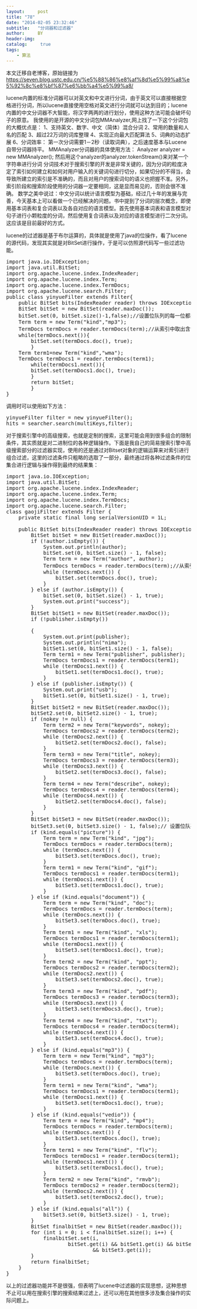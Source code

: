 ```yaml
---
layout:     post
title: "78"
date: "2014-02-05 23:32:46"
subtitle:   "分词器和过滤器"
author:     BY
header-img:
catalog: 	 true
tags:
    - 算法
---
```


本文迁移自老博客，原始链接为 <https://seven.blog.ustc.edu.cn/%e5%88%86%e8%af%8d%e5%99%a8%e5%92%8c%e8%bf%87%e6%bb%a4%e5%99%a8/>

lucene内置的标准分词器可以对英文和中文进行分词，由于英文可以直接根据空格进行分词，所以lucene直接使用空格对英文进行分词就可以达到目的；lucene内置的中文分词器不大智能，将汉字两两的进行划分，使用这种方法可能会破坏句子的原意。
我使用的是开源的中文分词包MMAnalyzer,网上找了一下这个分词包的大概优点是：
1、支持英文、数字、中文（简体）混合分词
2、常用的数量和人名的匹配
3、超过22万词的词库整理
4、实现正向最大匹配算法
5、词典的动态扩展
6、分词效率： 第一次分词需要1－2秒（读取词典），之后速度基本与Lucene自带分词器持平。
MMAnalyzer分词器的具体使用方法：
Analyzer analyzer = new MMAnalyzer();
然后用这个analyzer的analyzer.tokenStream()来对某一个字符串进行分词
分词技术对于搜索引擎的开发是非常关键的，因为分词的粒度决定了索引如何建立和如何对用户输入的关键词句进行切分，如果切分的不得当，会导致所建立的索引是不准确的，而且对用户的搜索词句的语义也把握不准。另外，索引阶段和搜索阶段使用的分词器一定要相同，这是显而易见的，否则会很不准确。
数学之美中说过：中文分词以统计语言模型为基础，经过几十年的发展与完善，今天基本上可以看做一个已经解决的问题。书中提到了分词的层次概念，即使用基本词表和复合词表以及各自对应的语言模型。首先使用基本词表和语言模型对句子进行小颗粒度的分词，然后使用复合词表以及对应的语言模型进行二次分词。这应该是目前最好的方式。

lucene的过滤器是基于布尔运算的，具体就是使用了java的位操作，看了lucene的源代码，发现其实就是对BitSet进行操作，于是可以仿照源代码写一些过滤功能。
<pre class="brush:[java]">
import java.io.IOException;
import java.util.BitSet;
import org.apache.lucene.index.IndexReader;
import org.apache.lucene.index.Term;
import org.apache.lucene.index.TermDocs;
import org.apache.lucene.search.Filter;
public class yinyueFilter extends Filter{ 
    public BitSet bits(IndexReader reader) throws IOException {  
	BitSet bitSet = new BitSet(reader.maxDoc());
	bitSet.set(0, bitSet.size()-1,false);//设置位队列的每一位都问TRUE
	Term term = new Term("kind","mp3");
	TermDocs termDocs = reader.termDocs(term);//从索引中取出含term的文档
	while(termDocs.next()){
	    bitSet.set(termDocs.doc(), true);
        }	 
	Term term1=new Term("kind","wma");
	TermDocs termDocs1 = reader.termDocs(term1);
        while(termDocs1.next()){
	    bitSet.set(termDocs1.doc(), true);
        }	 
        return bitSet;
        }
}</pre>
调用时可以使用如下方法：
<pre class="brush:[java]">
yinyueFilter filter = new yinyueFilter();
hits = searcher.search(multiKeys,filter);
</pre>
对于搜索引擎中的高级搜索，也就是定制的搜索，这里可能会用到很多组合的限制条件，其实质就是对二进制位的各种逻辑操作。下面是我自己的简易搜索引擎中高级搜索部分的过滤器实现，使用的还是通过对Bitset对象的逻辑运算来对索引进行组合过滤，这里的过滤条件只粗略的选取了一部分，最终通过将各种过滤条件的位集合进行逻辑与操作得到最终的结果集：
<pre class="brush:[java]">
import java.io.IOException;
import java.util.BitSet;
import org.apache.lucene.index.IndexReader;
import org.apache.lucene.index.Term;
import org.apache.lucene.index.TermDocs;
import org.apache.lucene.search.Filter;
class gaojiFilter extends Filter {
	private static final long serialVersionUID = 1L;

	public BitSet bits(IndexReader reader) throws IOException {
		BitSet bitSet = new BitSet(reader.maxDoc());
		if (!author.isEmpty()) {
			System.out.println(author);
			bitSet.set(0, bitSet.size() - 1, false);
			Term term = new Term("author", author);
			TermDocs termDocs = reader.termDocs(term);//从索引中取出含term的文档
			while (termDocs.next()) {
				bitSet.set(termDocs.doc(), true);
			}
		} else if (author.isEmpty()) {
			bitSet.set(0, bitSet.size() - 1, true);
			System.out.print("success");
		}
		BitSet bitSet1 = new BitSet(reader.maxDoc());
		if (!publisher.isEmpty())

		{
			System.out.print(publisher);
			System.out.println("nima");
			bitSet1.set(0, bitSet1.size() - 1, false);
			Term term1 = new Term("publisher", publisher);
			TermDocs termDocs1 = reader.termDocs(term1);
			while (termDocs1.next()) {
				bitSet1.set(termDocs1.doc(), true);
			}
		} else if (publisher.isEmpty()) {
			System.out.print("usb");
			bitSet1.set(0, bitSet1.size() - 1, true);
		}
		BitSet bitSet2 = new BitSet(reader.maxDoc());
		bitSet2.set(0, bitSet2.size() - 1, true);
		if (nokey != null) {
			Term term2 = new Term("keywords", nokey);
			TermDocs termDocs2 = reader.termDocs(term2);
			while (termDocs2.next()) {
				bitSet2.set(termDocs2.doc(), false);
			}
			Term term3 = new Term("title", nokey);
			TermDocs termDocs3 = reader.termDocs(term3);
			while (termDocs3.next()) {
				bitSet2.set(termDocs3.doc(), false);
			}
			Term term4 = new Term("describe", nokey);
			TermDocs termDocs4 = reader.termDocs(term4);
			while (termDocs4.next()) {
				bitSet2.set(termDocs4.doc(), false);
			}
		}
		BitSet bitSet3 = new BitSet(reader.maxDoc());
		bitSet3.set(0, bitSet3.size() - 1, false);// 设置位队列的每一位都问TRUE
		if (kind.equals("picture")) {
			Term term = new Term("kind", "jpg");
			TermDocs termDocs = reader.termDocs(term);
			while (termDocs.next()) {
				bitSet3.set(termDocs.doc(), true);
			}
			Term term1 = new Term("kind", "gif");
			TermDocs termDocs1 = reader.termDocs(term1);
			while (termDocs1.next()) {
				bitSet3.set(termDocs1.doc(), true);
			}
		} else if (kind.equals("document")) {
			Term term = new Term("kind", "doc");
			TermDocs termDocs = reader.termDocs(term);
			while (termDocs.next()) {
				bitSet3.set(termDocs.doc(), true);
			}
			Term term1 = new Term("kind", "xls");
			TermDocs termDocs1 = reader.termDocs(term1);
			while (termDocs1.next()) {
				bitSet3.set(termDocs1.doc(), true);
			}
			Term term2 = new Term("kind", "ppt");
			TermDocs termDocs2 = reader.termDocs(term2);
			while (termDocs2.next()) {
				bitSet3.set(termDocs2.doc(), true);
			}
			Term term3 = new Term("kind", "pdf");
			TermDocs termDocs3 = reader.termDocs(term3);
			while (termDocs3.next()) {
				bitSet3.set(termDocs3.doc(), true);
			}
			Term term4 = new Term("kind", "txt");
			TermDocs termDocs4 = reader.termDocs(term4);
			while (termDocs4.next()) {
				bitSet3.set(termDocs4.doc(), true);
			}
		} else if (kind.equals("mp3")) {
			Term term = new Term("kind", "mp3");
			TermDocs termDocs = reader.termDocs(term);
			while (termDocs.next()) {
				bitSet3.set(termDocs.doc(), true);
			}
			Term term1 = new Term("kind", "wma");
			TermDocs termDocs1 = reader.termDocs(term1);
			while (termDocs1.next()) {
				bitSet3.set(termDocs1.doc(), true);
			}
		} else if (kind.equals("vedio")) {
			Term term = new Term("kind", "mp4");
			TermDocs termDocs = reader.termDocs(term);
			while (termDocs.next()) {
				bitSet3.set(termDocs.doc(), true);
			}
			Term term1 = new Term("kind", "flv");
			TermDocs termDocs1 = reader.termDocs(term1);
			while (termDocs1.next()) {
				bitSet3.set(termDocs1.doc(), true);
			}
			Term term2 = new Term("kind", "rmvb");
			TermDocs termDocs2 = reader.termDocs(term2);
			while (termDocs2.next()) {
				bitSet3.set(termDocs2.doc(), true);
			}
		} else if (kind.equals("all")) {
			bitSet3.set(0, bitSet3.size() - 1, true);
		}
		BitSet finalbitSet = new BitSet(reader.maxDoc());
		for (int i = 0; i < finalbitSet.size(); i++) {
			finalbitSet.set(i,
					bitSet.get(i) && bitSet1.get(i) && bitSet2.get(i)
							&& bitSet3.get(i));
		}
		return finalbitSet;
	}
}
</pre>
以上的过滤器功能并不是很强，但表明了lucene中过滤器的实现思想，这种思想不止可以用在搜索引擎的搜索结果过滤上，还可以用在其他很多涉及集合操作的实际问题上。
